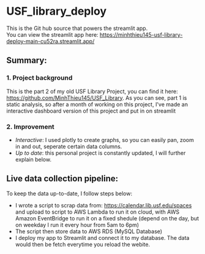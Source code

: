 # USF_library_deploy
This is the Git hub source that powers the streamlit app.  
You can view the streamlit app here: https://minhthieu145-usf-library-deploy-main-cu52ra.streamlit.app/

## Summary:
### 1. Project background
This is the part 2 of my old USF Library Project, you can find it here: https://github.com/MinhThieu145/USF_Library. As you can see, part 1 is static analysis, so after a month of working on this project, I've made an interactive dashboard version of this project and put in on streamlit

### 2. Improvement 
- *Interactive*: I used plotly to create graphs, so you can easily pan, zoom in and out, seperate certain data columns.
- *Up to date*: this personal project is constantly updated, I will further explain below.

## Live data collection pipeline:
To keep the data up-to-date, I follow steps below:

- I wrote a script to scrap data from: https://calendar.lib.usf.edu/spaces and upload to script to AWS Lambda to run it on cloud, with AWS Amazon EventBridge to run it on a fixed shedule (depend on the day, but on weekday I run it every hour from 5am to 6pm)
- The script then store data to AWS RDS (MySQL Database)
- I deploy my app to Streamlit and connect it to my database. The data would then be fetch everytime you reload the webite.




